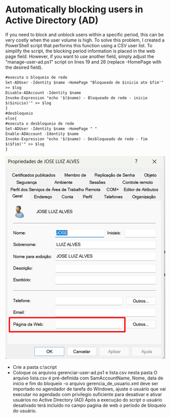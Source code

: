 # Automatically blocking users in Active Directory (AD)

If you need to block and unblock users within a specific period, this can be very costly when the user volume is high.
To solve this problem, I created a PowerShell script that performs this function using a CSV user list.
To simplify the script, the blocking period information is placed in the web page field. However, if you want to use another field, simply adjust the "manage-user-ad.ps1" script on lines 19 and 26 (replace -HomePage with the desired field).
```
#executa o bloqueio de rede
Set-ADUser -Identity $name -HomePage "Bloqueado de $inicio ate $fim'" >> $log
Disable-ADAccount -Identity $name
Invoke-Expression "echo '$($name) - Bloqueado de rede - inicio $($inicio)'" >> $log
}
#desbloqueio
else{
#executa o desbloqueio de rede
Set-ADUser -Identity $name -HomePage " "
Enable-ADAccount -Identity $name
Invoke-Expression "echo '$($name) - Desbloqueado de rede - fim $($fim)'" >> $log
}
```

![ad-01.png](https://github.com/andrealvim/integrations/blob/main/Bloqueio_usuario_AD_automatico/ad-01.png?raw=true)


- Crie a pasta c:\script
- Coloque os arquivos gerenciar-user-ad.ps1 e lista.csv nesta pasta
O arquivo lista.csv é pré-definida com SamAccountName, Nome, data de início e fim do bloqueio
-o arquivo gerencia_de_usuario.xml deve ser importado no agendador de tarefa do Windows, ajuste o usuário que vai executar no agendado com privilegio suficiente para desativar e ativar usuários no Active Directory (AD)
Após a execução do script o usuário desativado terá incluído no campo pagina de web o período de bloqueio do usuário.

